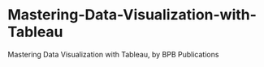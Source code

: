 # Mastering-Data-Visualization-with-Tableau
Mastering Data Visualization with Tableau, by BPB Publications
